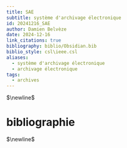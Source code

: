 ```yaml
---
title: SAE
subtitle: système d'archivage électronique
id: 20241216_SAE
author: Damien Belvèze
date: 2024-12-16
link_citations: true
bibliography: biblio/Obsidian.bib
biblio_style: csl\ieee.csl
aliases:
  - système d'archivage électronique
  - archivage électronique
tags:
  - archives
---
```




$\newline$
# bibliographie
$\newline$






